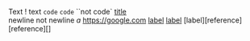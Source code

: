 Text \! text `code` ``code`` ``not code` [title](label)  
newline
not newline
*a* <https://google.com>
[label](https://google.com)
[label](https://google.com 'url')
[label][reference]
[reference][]